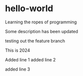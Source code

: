 # hello-world
Learning the ropes of programming

Some description has been updated

testing out the feature branch

This is 2024

Added line 1
added line 2


added line 3
